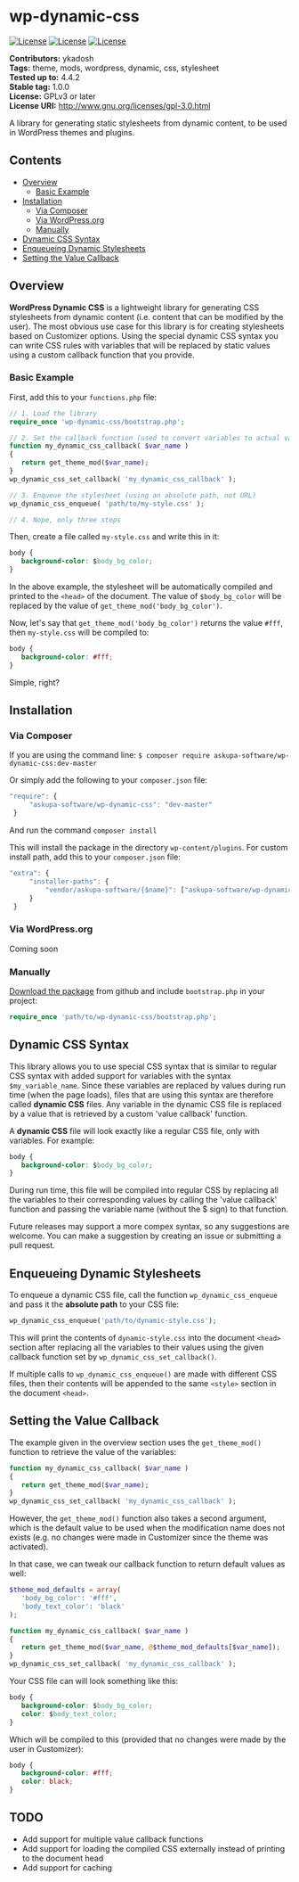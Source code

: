 # wp-dynamic-css
[![License](https://scrutinizer-ci.com/g/askupasoftware/wp-dynamic-css/badges/build.png?b=master)](https://scrutinizer-ci.com/g/askupasoftware/wp-dynamic-css/build-status/master)
[![License](https://scrutinizer-ci.com/g/askupasoftware/wp-dynamic-css/badges/quality-score.png?b=master)](https://scrutinizer-ci.com/g/askupasoftware/wp-dynamic-css/build-status/master)
[![License](https://img.shields.io/badge/license-GPL--3.0%2B-red.svg)](https://raw.githubusercontent.com/askupasoftware/wp-dynamic-css/master/LICENSE)

**Contributors:** ykadosh  
**Tags:** theme, mods, wordpress, dynamic, css, stylesheet  
**Tested up to:** 4.4.2  
**Stable tag:** 1.0.0  
**License:** GPLv3 or later  
**License URI:** http://www.gnu.org/licenses/gpl-3.0.html

A library for generating static stylesheets from dynamic content, to be used in WordPress themes and plugins.

## Contents

* [Overview](#overview)
    * [Basic Example](#basic-example)
* [Installation](#installation)
    * [Via Composer](#via-composer)
    * [Via WordPress.org](#via-wordpressorg)
    * [Manually](#manually)
* [Dynamic CSS Syntax](#dynamic-css-syntax)
* [Enqueueing Dynamic Stylesheets](#enqueueing-dynamic-stylesheets)
* [Setting the Value Callback](#setting-the-value-callback)

## Overview

**WordPress Dynamic CSS** is a lightweight library for generating CSS stylesheets from dynamic content (i.e. content that can be modified by the user). The most obvious use case for this library is for creating stylesheets based on Customizer options. Using the special dynamic CSS syntax you can write CSS rules with variables that will be replaced by static values using a custom callback function that you provide.

### Basic Example

First, add this to your `functions.php` file:

```php
// 1. Load the library
require_once 'wp-dynamic-css/bootstrap.php';

// 2. Set the callback function (used to convert variables to actual values)
function my_dynamic_css_callback( $var_name )
{
   return get_theme_mod($var_name);
}
wp_dynamic_css_set_callback( 'my_dynamic_css_callback' );

// 3. Enqueue the stylesheet (using an absolute path, not URL)
wp_dynamic_css_enqueue( 'path/to/my-style.css' );

// 4. Nope, only three steps
```

Then, create a file called `my-style.css` and write this in it:

```css
body {
   background-color: $body_bg_color;
}
```

In the above example, the stylesheet will be automatically compiled and printed to the `<head>` of the document. The value of `$body_bg_color` will be replaced by the value of `get_theme_mod('body_bg_color')`.

Now, let's say that `get_theme_mod('body_bg_color')` returns the value `#fff`, then `my-style.css` will be compiled to:

```css
body {
   background-color: #fff;
}
```

Simple, right?

## Installation

### Via Composer

If you are using the command line:
```$ composer require askupa-software/wp-dynamic-css:dev-master```

Or simply add the following to your `composer.json` file:
```javascript
"require": {
     "askupa-software/wp-dynamic-css": "dev-master"
 }
```
And run the command `composer install`

This will install the package in the directory `wp-content/plugins`. For custom install path, add this to your `composer.json` file:

```javascript
"extra": {
     "installer-paths": {
         "vendor/askupa-software/{$name}": ["askupa-software/wp-dynamic-css"]
     }
 }
```

### Via WordPress.org

Coming soon

### Manually

[Download the package](https://github.com/askupasoftware/wp-dynamic-css/archive/master.zip) from github and include `bootstrap.php` in your project:

```php
require_once 'path/to/wp-dynamic-css/bootstrap.php';
```

## Dynamic CSS Syntax

This library allows you to use special CSS syntax that is similar to regular CSS syntax with added support for variables with the syntax `$my_variable_name`. Since these variables are replaced by values during run time (when the page loads), files that are using this syntax are therefore called **dynamic CSS** files. Any variable in the dynamic CSS file is replaced by a value that is retrieved by a custom 'value callback' function. 

A **dynamic CSS** file will look exactly like a regular CSS file, only with variables. For example:

```css
body {
   background-color: $body_bg_color;
}
```

During run time, this file will be compiled into regular CSS by replacing all the variables to their corresponding values by calling the 'value callback' function and passing the variable name (without the $ sign) to that function.

Future releases may support a more compex syntax, so any suggestions are welcome. You can make a suggestion by creating an issue or submitting a pull request.

## Enqueueing Dynamic Stylesheets

To enqueue a dynamic CSS file, call the function `wp_dynamic_css_enqueue` and pass it the **absolute path** to your CSS file:

```php
wp_dynamic_css_enqueue('path/to/dynamic-style.css');
```

This will print the contents of `dynamic-style.css` into the document `<head>` section after replacing all the variables to their values using the given callback function set by `wp_dynamic_css_set_callback()`.

If multiple calls to `wp_dynamic_css_enqueue()` are made with different CSS files, then their contents will be appended to the same `<style>` section in the document `<head>`.

## Setting the Value Callback

The example given in the overview section uses the `get_theme_mod()` function to retrieve the value of the variables:

```php
function my_dynamic_css_callback( $var_name )
{
   return get_theme_mod($var_name);
}
wp_dynamic_css_set_callback( 'my_dynamic_css_callback' );
```

However, the `get_theme_mod()` function also takes a second argument, which is the default value to be used when the modification name does not exists (e.g. no changes were made in Customizer since the theme was activated).

In that case, we can tweak our callback function to return default values as well:

```php
$theme_mod_defaults = array(
   'body_bg_color': '#fff',
   'body_text_color': 'black'
);

function my_dynamic_css_callback( $var_name )
{
   return get_theme_mod($var_name, @$theme_mod_defaults[$var_name]);
}
wp_dynamic_css_set_callback( 'my_dynamic_css_callback' );
```

Your CSS file can will look something like this:

```css
body {
   background-color: $body_bg_color;
   color: $body_text_color;
}
```

Which will be compiled to this (provided that no changes were made by the user in Customizer):

```css
body {
   background-color: #fff;
   color: black;
}
```

## TODO

* Add support for multiple value callback functions
* Add support for loading the compiled CSS externally instead of printing to the document head
* Add support for caching
